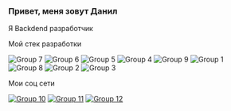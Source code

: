### Привет, меня зовут Данил

Я Backdend разработчик


Мой стек разработки

![Group 7](https://user-images.githubusercontent.com/93602867/227555873-bd503057-3840-4ffa-9f82-5a58921e095e.png) ![Group 6](https://user-images.githubusercontent.com/93602867/227555928-3b276040-f5b9-4d86-a3bc-7c8a1592d578.png) ![Group 5](https://user-images.githubusercontent.com/93602867/227556058-00c77b45-136a-48dd-a339-98fcc816dd5e.png) ![Group 4](https://user-images.githubusercontent.com/93602867/227556168-c050e565-2c15-4cc2-a551-e1b565aeb865.png) ![Group 9](https://user-images.githubusercontent.com/93602867/227556423-b3fbb12d-478b-47bb-939b-bd5f18d0b4ec.png) ![Group 1](https://user-images.githubusercontent.com/93602867/227556295-ba959a11-8be2-4439-95c8-97bf11373bca.png) ![Group 8](https://user-images.githubusercontent.com/93602867/227556514-d3dd395e-0809-4aec-8800-fb31975578b7.png) ![Group 2](https://user-images.githubusercontent.com/93602867/227556574-82d0bca9-133f-4634-bb19-e296b4f1290e.png) ![Group 3](https://user-images.githubusercontent.com/93602867/227556644-92f4872e-4d24-4fb6-a5c0-e4048c808c2e.png)

Мои соц сети

<a href="https://t.me/DanilChagarnoy">![Group 10](https://user-images.githubusercontent.com/93602867/227558436-05389095-b8bf-459a-9f9b-aedfcb2abe4b.png)</a> <a href="https://vk.com/danilggh">![Group 11](https://user-images.githubusercontent.com/93602867/227558519-11a4f1bb-d3b1-4ada-bb5e-2ef8b0297386.png)</a> <a href="https://github.com/Danil148">![Group 12](https://user-images.githubusercontent.com/93602867/227558594-962fce35-3c76-474b-8b2b-95a957cd0c9f.png)</a>
